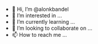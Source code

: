 - 👋 Hi, I’m @alonkbandel
- 👀 I’m interested in ...
- 🌱 I’m currently learning ...
- 💞️ I’m looking to collaborate on ...
- 📫 How to reach me ...

<!---
alonkbandel/alonkbandel is a ✨ special ✨ repository because its `README.md` (this file) appears on your GitHub profile.
You can click the Preview link to take a look at your changes.
--->
